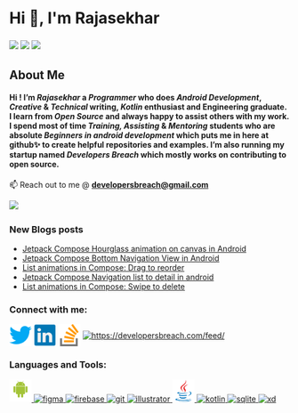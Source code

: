 <h1 align="left">Hi 👋, I'm Rajasekhar</h1>
<h3 align="left"><img src="https://img.shields.io/badge/Android-3DDC84?style=for-the-badge&logo=android&logoColor=white" /> <img src="https://img.shields.io/badge/Kotlin-0095D5?&style=for-the-badge&logo=kotlin&logoColor=white" /> <img src="https://img.shields.io/badge/java-%23ED8B00.svg?style=for-the-badge&logo=java&logoColor=white" />
<!-- <h3 align="left">I breathe kotlin, I eat Jetpack Compose and I live to learn, build for android but not literally though.</h3> -->
  
## About Me
#### Hi ! I’m ***Rajasekhar*** a ***Programmer*** who does ***Android Development***, ***Creative*** & ***Technical*** writing, ***Kotlin*** enthusiast and Engineering graduate. I learn from ***Open Source*** and always happy to assist others with my work. I spend most of time ***Training, Assisting*** & ***Mentoring*** students who are absolute ***Beginners in android development*** which puts me in here at github:sparkles: to create helpful repositories and examples. I’m also running my startup named ***Developers Breach*** which mostly works on contributing to open source.
  
📫 Reach out to me @ **developersbreach@gmail.com**

![](https://komarev.com/ghpvc/?username=RajashekarRaju)

<!--
<p align="left"> <a href="https://github.com/ryo-ma/github-profile-trophy"><img src="https://github-profile-trophy.vercel.app/?username=rajashekarraju" alt="rajashekarraju" /></a> </p>
<p align="left"> <a href="https://twitter.com/rajashekarke" target="blank"><img src="https://img.shields.io/twitter/follow/rajashekarke?logo=twitter&style=for-the-badge" alt="rajashekarke" /></a> </p>
-->

<!-- 
- 🔭 I’m currently striving on **growth of my organization which provides training for students who are passionate about technology.**
- 🌱 I’m currently learning **Jetpack Compose | Android | Kotlin** 
-->


### New Blogs posts
<!-- BLOG-POST-LIST:START -->
- [Jetpack Compose Hourglass animation on canvas in Android](https://developersbreach.com/hourglass-animation-canvas-compose/)
- [Jetpack Compose Bottom Navigation View in Android](https://developersbreach.com/bottom-navigation-view-compose/)
- [List animations in Compose: Drag to reorder](https://developersbreach.com/drag-to-reorder-compose/)
- [Jetpack Compose Navigation list to detail in android](https://developersbreach.com/list-detail-navigation-compose/)
- [List animations in Compose: Swipe to delete](https://developersbreach.com/swipe-to-delete-compose/)
<!-- BLOG-POST-LIST:END -->

<h3 align="left">Connect with me:</h3>
<p align="left">
<a href="https://twitter.com/rajashekarke" target="blank"><img align="center" src="https://github.com/RajashekarRaju/RajashekarRaju/blob/master/Images/twitter.png" alt="rajashekarke" height="40" width="40" /></a>
<a href="https://www.linkedin.com/in/rajasekhar-k-e/" target="blank"><img align="center" src="https://github.com/RajashekarRaju/RajashekarRaju/blob/master/Images/linkedin.png" alt="rajashekarke" height="40" width="40" /></a>
<a href="https://stackoverflow.com/users/7725103/rajasekhar" target="blank"><img align="center" src="https://github.com/RajashekarRaju/RajashekarRaju/blob/master/Images/stack_overflow.png" alt="rajashekarke" height="40" width="40" /></a>
<a href="https://developersbreach.com/feed/" target="blank"><img align="center" src="https://developersbreach.com/wp-content/uploads/2021/05/cropped-company-logo-low-e1620530924648.png" alt="https://developersbreach.com/feed/" height="40" width="40" /></a>
</p>

<h3 align="left">Languages and Tools:</h3>
<p align="left"> <a href="https://developer.android.com" target="_blank"> <img src="https://raw.githubusercontent.com/devicons/devicon/master/icons/android/android-original-wordmark.svg" alt="android" width="40" height="40"/> </a> <a href="https://www.figma.com/" target="_blank"> <img src="https://www.vectorlogo.zone/logos/figma/figma-icon.svg" alt="figma" width="40" height="40"/> </a> <a href="https://firebase.google.com/" target="_blank"> <img src="https://www.vectorlogo.zone/logos/firebase/firebase-icon.svg" alt="firebase" width="40" height="40"/> </a> <a href="https://git-scm.com/" target="_blank"> <img src="https://www.vectorlogo.zone/logos/git-scm/git-scm-icon.svg" alt="git" width="40" height="40"/> </a> <a href="https://www.adobe.com/in/products/illustrator.html" target="_blank"> <img src="https://www.vectorlogo.zone/logos/adobe_illustrator/adobe_illustrator-icon.svg" alt="illustrator" width="40" height="40"/> </a> <a href="https://www.java.com" target="_blank"> <img src="https://raw.githubusercontent.com/devicons/devicon/master/icons/java/java-original.svg" alt="java" width="40" height="40"/> </a> <a href="https://kotlinlang.org" target="_blank"> <img src="https://www.vectorlogo.zone/logos/kotlinlang/kotlinlang-icon.svg" alt="kotlin" width="40" height="40"/> </a> <a href="https://www.sqlite.org/" target="_blank"> <img src="https://www.vectorlogo.zone/logos/sqlite/sqlite-icon.svg" alt="sqlite" width="40" height="40"/> </a> <a href="https://www.adobe.com/products/xd.html" target="_blank"> <img src="https://cdn.worldvectorlogo.com/logos/adobe-xd.svg" alt="xd" width="40" height="40"/> </a> </p>

<!-- 
<p><img align="left" src="https://github-readme-stats.vercel.app/api/top-langs?username=rajashekarraju&show_icons=true&locale=en&layout=compact" alt="rajashekarraju" /></p>
<p>&nbsp;<img align="center" src="https://github-readme-stats.vercel.app/api?username=rajashekarraju&show_icons=true&locale=en" alt="rajashekarraju" /></p>
<p><img align="center" src="https://github-readme-streak-stats.herokuapp.com/?user=rajashekarraju&" alt="rajashekarraju" /></p> 
-->
